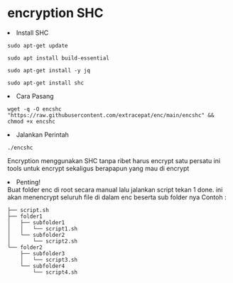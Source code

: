 # encryption SHC

<li>Install SHC</li>
<pre><code>sudo apt-get update</code></pre>
<pre><code>sudo apt install build-essential</code></pre>
<pre><code>sudo apt-get install -y jq</code></pre>
<pre><code>sudo apt-get install shc</code></pre>

<li>Cara Pasang</li>
<pre><code>wget -q -O encshc "https://raw.githubusercontent.com/extracepat/enc/main/encshc" && chmod +x encshc</code></pre>
<li>Jalankan Perintah</li>
<pre><code>./encshc</code></pre>

Encryption menggunakan SHC tanpa ribet harus encrypt satu persatu ini tools untuk encrypt sekaligus berapapun yang mau di encrypt

<li>Penting!</li>
Buat folder enc di root secara manual lalu jalankan script tekan 1 done.
ini akan menencrypt seluruh file di dalam enc beserta sub folder nya
Contoh :

    ├── script.sh
    ├── folder1
    │   ├── subfolder1
    │   │   └── script1.sh
    │   └── subfolder2
    │       └── script2.sh
    └── folder2
        ├── subfolder3
        │   └── script3.sh
        └── subfolder4
            └── script4.sh
